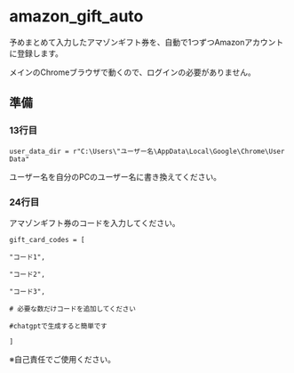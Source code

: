# amazon_gift_auto
予めまとめて入力したアマゾンギフト券を、自動で1つずつAmazonアカウントに登録します。

メインのChromeブラウザで動くので、ログインの必要がありません。


## 準備
### 13行目
    user_data_dir = r"C:\Users\"ユーザー名\AppData\Local\Google\Chrome\User Data"

ユーザー名を自分のPCのユーザー名に書き換えてください。


### 24行目

アマゾンギフト券のコードを入力してください。

    gift_card_codes = [

    "コード1",
    
    "コード2",
    
    "コード3",
    
    # 必要な数だけコードを追加してください
    
    #chatgptで生成すると簡単です
    
    ]


※自己責任でご使用ください。
